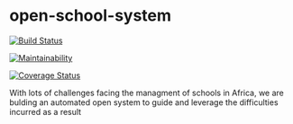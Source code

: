 # open-school-system

[![Build Status](https://travis-ci.org/nwashangai/open-school-system.svg?branch=develop)](https://travis-ci.org/nwashangai/open-school-system)

[![Maintainability](https://api.codeclimate.com/v1/badges/fd7c02b8732837541f2b/maintainability)](https://codeclimate.com/github/nwashangai/open-school-system/maintainability)

[![Coverage Status](https://coveralls.io/repos/github/nwashangai/open-school-system/badge.svg?branch=ch-server-setup-2190715)](https://coveralls.io/github/nwashangai/open-school-system?branch=ch-server-setup-2190715)


With lots of challenges facing the managment of schools in Africa, we are bulding an automated open system to guide and leverage the difficulties incurred as a result
